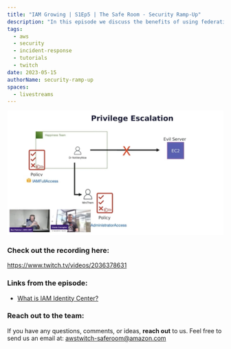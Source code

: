 ```yaml
---
title: "IAM Growing | S1Ep5 | The Safe Room - Security Ramp-Up"
description: "In this episode we discuss the benefits of using federation as a future way of authentication within the account. We consider the benefits it brings when working in a multi-cloud and multi-application environment."
tags:
  - aws
  - security
  - incident-response
  - tutorials
  - twitch
date: 2023-05-15
authorName: security-ramp-up
spaces:
  - livestreams
---
```


![Screenshot from the stream](images/episode-5.webp)


### Check out the recording here:

https://www.twitch.tv/videos/2036378631

### Links from the episode:

- [What is IAM Identity Center?](https://docs.aws.amazon.com/singlesignon/latest/userguide/what-is.html)


### Reach out to the team:

If you have any questions, comments, or ideas, **reach out** to us. Feel free to send us an email at: [awstwitch-saferoom@amazon.com](mailto:awstwitch-saferoom@amazon.com)

